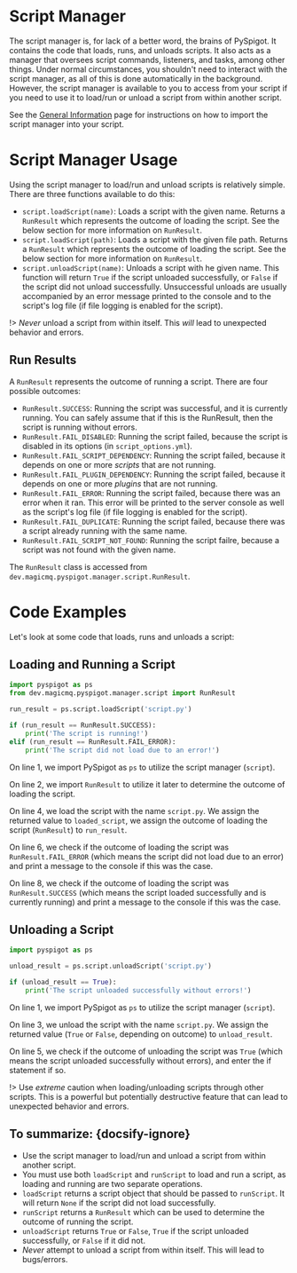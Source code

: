 # Script Manager

The script manager is, for lack of a better word, the brains of PySpigot. It contains the code that loads, runs, and unloads scripts. It also acts as a manager that oversees script commands, listeners, and tasks, among other things. Under normal circumstances, you shouldn't need to interact with the script manager, as all of this is done automatically in the background. However, the script manager is available to you to access from your script if you need to use it to load/run or unload a script from within another script.

See the [General Information](writingscripts#pyspigot39s-managers) page for instructions on how to import the script manager into your script.

# Script Manager Usage

Using the script manager to load/run and unload scripts is relatively simple. There are three functions available to do this:

- `script.loadScript(name)`: Loads a script with the given name. Returns a `RunResult` which represents the outcome of loading the script. See the below section for more information on `RunResult`.
- `script.loadScript(path)`: Loads a script with the given file path. Returns a `RunResult` which represents the outcome of loading the script. See the below section for more information on `RunResult`.
- `script.unloadScript(name)`: Unloads a script with he given name. This function will return `True` if the script unloaded successfully, or `False` if the script did not unload successfully. Unsuccessful unloads are usually accompanied by an error message printed to the console and to the script's log file (if file logging is enabled for the script).

!> *Never* unload a script from within itself. This *will* lead to unexpected behavior and errors.

## Run Results

A `RunResult` represents the outcome of running a script. There are four possible outcomes:

- `RunResult.SUCCESS`: Running the script was successful, and it is currently running. You can safely assume that if this is the RunResult, then the script is running without errors.
- `RunResult.FAIL_DISABLED`: Running the script failed, because the script is disabled in its options (in `script_options.yml`).
- `RunResult.FAIL_SCRIPT_DEPENDENCY`: Running the script failed, because it depends on one or more *scripts* that are not running.
- `RunResult.FAIL_PLUGIN_DEPENDENCY`: Running the script failed, because it depends on one or more *plugins* that are not running.
- `RunResult.FAIL_ERROR`: Running the script failed, because there was an error when it ran. This error will be printed to the server console as well as the script's log file (if file logging is enabled for the script).
- `RunResult.FAIL_DUPLICATE`: Running the script failed, because there was a script already running with the same name.
- `RunResult.FAIL_SCRIPT_NOT_FOUND`: Running the script failre, because a script was not found with the given name.

The `RunResult` class is accessed from `dev.magicmq.pyspigot.manager.script.RunResult`. 

# Code Examples

Let's look at some code that loads, runs and unloads a script:

## Loading and Running a Script

```python
import pyspigot as ps
from dev.magicmq.pyspigot.manager.script import RunResult

run_result = ps.script.loadScript('script.py')

if (run_result == RunResult.SUCCESS):
	print('The script is running!')
elif (run_result == RunResult.FAIL_ERROR):
	print('The script did not load due to an error!')
```

On line 1, we import PySpigot as `ps` to utilize the script manager (`script`).

On line 2, we import `RunResult` to utilize it later to determine the outcome of loading the script.

On line 4, we load the script with the name `script.py`. We assign the returned value to `loaded_script`, we assign the outcome of loading the script (`RunResult`) to `run_result`.

On line 6, we check if the outcome of loading the script was `RunResult.FAIL_ERROR` (which means the script did not load due to an error) and print a message to the console if this was the case.

On line 8, we check if the outcome of loading the script was `RunResult.SUCCESS` (which means the script loaded successfully and is currently running) and print a message to the console if this was the case.

## Unloading a Script

```python
import pyspigot as ps

unload_result = ps.script.unloadScript('script.py')

if (unload_result == True):
	print('The script unloaded successfully without errors!')
```

On line 1, we import PySpigot as `ps` to utilize the script manager (`script`).

On line 3, we unload the script with the name `script.py`. We assign the returned value (`True` or `False`, depending on outcome) to `unload_result`.

On line 5, we check if the outcome of unloading the script was `True` (which means the script unloaded successfully without errors), and enter the if statement if so.

!> Use *extreme* caution when loading/unloading scripts through other scripts. This is a powerful but potentially destructive feature that can lead to unexpected behavior and errors.

## To summarize: {docsify-ignore}

- Use the script manager to load/run and unload a script from within another script.
- You must use both `loadScript` and `runScript` to load and run a script, as loading and running are two separate operations.
- `loadScript` returns a script object that should be passed to `runScript`. It will return `None` if the script did not load successfully.
- `runScript` returns a `RunResult` which can be used to determine the outcome of running the script.
- `unloadScript` returns `True` or `False`, `True` if the script unloaded successfully, or `False` if it did not.
- *Never* attempt to unload a script from within itself. This will lead to bugs/errors.